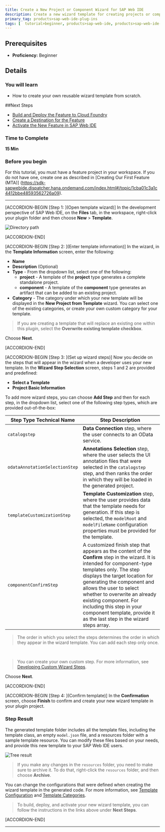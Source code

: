 ```yaml
---
title: Create a New Project or Component Wizard for SAP Web IDE
description: Create a new wizard template for creating projects or components for SAP Web IDE.
primary_tag: products>sap-web-ide-plug-ins
tags: [  tutorial>beginner, products>sap-web-ide, products>sap-web-ide-plug-ins ]
---
```


## Prerequisites  
 - **Proficiency:** Beginner

## Details
### You will learn
- How to create your own reusable wizard template from scratch.

##Next Steps
- [Build and Deploy the Feature to Cloud Foundry](https://sdk-sapwebide.dispatcher.hana.ondemand.com/index.html#/topic/54b865d25425437a8215d903f3a434be)
- [Create a Destination for the Feature](https://sdk-sapwebide.dispatcher.hana.ondemand.com/index.html#/topic/b309319775964d47a35c8c151401b21d)
- [Activate the New Feature in SAP Web IDE](https://sdk-sapwebide.dispatcher.hana.ondemand.com/index.html#/topic/1023cff60c0e4831b5bff7b4a5f45b92)

### Time to Complete
**15 Min**

### Before you begin
For this tutorial, you must have a feature project in your workspace. If you do not have one, create one as described in [Creating Our First Feature \(MTA\)] (https://sdk-sapwebide.dispatcher.hana.ondemand.com/index.html#/topic/1cba01c3a1c4412bbe48593562726a09).


---

[ACCORDION-BEGIN [Step 1: ](Open template wizard)]
In the development perspective of SAP Web IDE, on the **Files** tab, in the workspace, right-click your plugin folder and then choose **New** > **Template**.

![Directory path](new-create-template.png)



[ACCORDION-END]

[ACCORDION-BEGIN [Step 2: ](Enter template information)]
In the wizard, in the **Template Information** screen, enter the following:

  - **Name**
  - **Description** (Optional)
  - **Type** - From the dropdown list, select one of the following:
    - **project** - A template of the **project** type generates a complete standalone project.
    - **component** - A template of the **component** type generates an artifact that can be added to an existing project.
  - **Category** - The category under which your new template will be displayed in the **New Project from Template** wizard. You can select one of the existing categories, or create your own custom category for your template.

> If you are creating a template that will replace an existing one within this plugin, select the **Overwrite existing template checkbox**.

Choose **Next**.

[ACCORDION-END]


[ACCORDION-BEGIN [Step 3: ](Set up wizard steps)]
Now you decide on the steps that will appear in the wizard when a developer uses your new template. In the **Wizard Step Selection** screen, steps 1 and 2 are provided and predefined:

  - **Select a Template**
  - **Project Basic Information**

To add more wizard steps, you can choose **Add Step** and then for each step, in the dropdown list, select one of the following step types, which are provided out-of-the-box:

Step Type Technical Name | Step Description
-------------------------|--------------------------------------------------------
`catalogstep`  | **Data Connection** step, where the user connects to an OData service.
`odataAnnotationSelectionStep` | **Annotations Selection** step, where the user selects the UI annotation files that were selected in the `catalogstep` step, and then ranks the order in which they will be loaded in the generated project.
`templateCustomizationStep` | **Template Customization** step, where the user provides data that the template needs for generation. If this step is selected, the `modelRoot` and `modelFileName` configuration properties must be provided for the template.
`componentConfirmStep` | A customized finish step that appears as the content of the **Confirm** step in the wizard. It is intended for component-type templates only. The step displays the target location for generating the component and allows the user to select whether to overwrite an already existing component. For including this step in your component template, provide it as the last step in the wizard steps array.

> The order in which you select the steps determines the order in which they appear in the wizard template. You can add each step only once.

<br>

> You can create your own custom step. For more information, see [Developing Custom Wizard Steps](https://sdk-sapwebide.dispatcher.hana.ondemand.com/index.html#/topic/3077337abe2c42b885af557d3ddbedba).

Choose **Next**.

[ACCORDION-END]

[ACCORDION-BEGIN [Step 4: ](Confirm template)]
In the **Confirmation** screen, choose **Finish** to confirm and create your new wizard template in your plugin project.

### Step Result
The generated template folder includes all the template files, including the template class, an empty `model.json` file, and a resources folder with a sample template resource. You can modify these files based on your needs, and provide this new template to your SAP Web IDE users.

![Tree result](tree.png)

> If you make any changes in the `resources` folder, you need to make sure to archive it. To do that, right-click the `resources` folder, and then choose **Archive**.

You can change the configurations that were defined when creating the wizard template in the generated code.
For more information, see [Template Configuration](https://sdk-sapwebide.dispatcher.hana.ondemand.com/index.html#/topic/0fb5b41502d749c6b169fb84eeb3f348) and [Template Categories](https://sdk-sapwebide.dispatcher.hana.ondemand.com/index.html#/topic/0aee14dfc2b2416282ea1ac4decdbac7).

> To build, deploy, and activate your new wizard template, you can follow the instructions in the links above under **Next Steps**.

[ACCORDION-END]


---
